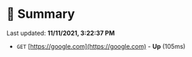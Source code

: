 # 📖 Summary
Last updated: **11/11/2021, 3:22:37 PM**

- `GET` [https://google.com](https://google.com) - **Up** (105ms)
